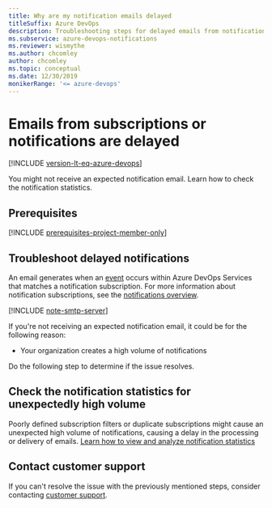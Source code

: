 ```yaml
---
title: Why are my notification emails delayed
titleSuffix: Azure DevOps 
description: Troubleshooting steps for delayed emails from notifications in Azure DevOps.
ms.subservice: azure-devops-notifications
ms.reviewer: wismythe
ms.author: chcomley
author: chcomley
ms.topic: conceptual
ms.date: 12/30/2019 
monikerRange: '<= azure-devops'
---
```



# Emails from subscriptions or notifications are delayed

[!INCLUDE [version-lt-eq-azure-devops](../../includes/version-lt-eq-azure-devops.md)]

You might not receive an expected notification email. Learn how to check the notification statistics.

## Prerequisites

[!INCLUDE [prerequisites-project-member-only](../../includes/prerequisites-project-member-only.md)]

## Troubleshoot delayed notifications

An email generates when an [event](oob-supported-event-types.md) occurs within Azure DevOps Services that matches a notification subscription. For more information about notification subscriptions, see the [notifications overview](about-notifications.md).

[!INCLUDE [note-smtp-server](includes/note-smtp-server.md)]

If you're not receiving an expected notification email, it could be for the following reason:

* Your organization creates a high volume of notifications

Do the following step to determine if the issue resolves.

## Check the notification statistics for unexpectedly high volume

Poorly defined subscription filters or duplicate subscriptions might cause an unexpected high volume of notifications, causing a delay in the processing or delivery of emails. [Learn how to view and analyze notification statistics](view-organization-notification-statistics.md)

## Contact customer support

If you can't resolve the issue with the previously mentioned steps, consider contacting [customer support](../../user-guide/provide-feedback.md).
